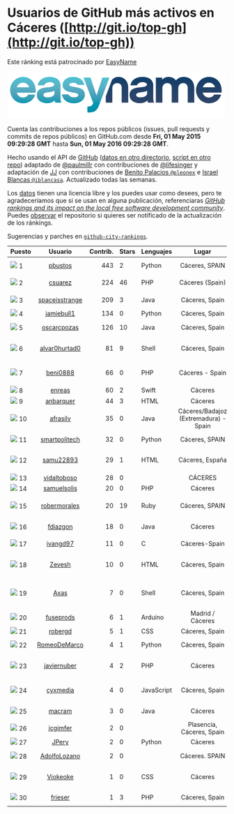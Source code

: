 
# Usuarios de GitHub más activos en Cáceres ([http://git.io/top-gh](http://git.io/top-gh))



Este ránking está patrocinado por [EasyName](https://www.easyname.com/es)

<a href='https://www.easyname.com/es'><img src='https://raw.githubusercontent.com/JJ/top-github-users-data/master/img/easyname_500px.png' alt='logo patrocinador'></a>


  Cuenta las contribuciones a los repos públicos (issues, pull requests y commits de repos públicos) en GitHub.com desde  **Fri, 01 May 2015 09:29:28 GMT** hasta **Sun, 01 May 2016 09:29:28 GMT**.

  Hecho usando el API de [GitHub](http://github.com) ([datos en otro directorio](https://github.com/JJ/top-github-users-data/tree/master/data), [script en otro repo](https://github.com/JJ/github-city-rankings/blob/master/get-city.coffee)) adaptado de [@paulmillr](https://github.com/paulmillr) con contribuciones de [@lifesinger](https://github.com/lifesinger) y adaptación de [JJ](http://jj.github.io) con contribuciones de [Benito Palacios `@pleonex`](http://github.com/pleonex) e [Israel Blancas `@iblancasa`](https://github.com/iblancasa). Actualizado todas las semanas.

  Los [datos](https://github.com/JJ/top-github-users-data/tree/master/data) tienen una licencia libre y los puedes usar como desees, pero te agradeceríamos que si se usan en alguna publicación, referenciaras [*GitHub rankings and its impact on the local free software development community*](https://thewinnower.com/papers/github-rankings-and-its-impact-on-the-local-free-software-development-community). Puedes [observar](https://github.com/JJ/top-github-users-data/subscription) el repositorio si quieres ser notificado de la actualización de los ránkings.

  Sugerencias y parches en [`github-city-rankings`](http://github.com/JJ/github-city-rankings).


| Puesto   |  Usuario  |Contrib.| Stars | Lenguajes   |      Lugar      |  Avatar  |
|----------|:---------:|-------:|-------|-------------|:---------------:|----------|
|![](https://raw.githubusercontent.com/JJ/github-city-rankings/master/img/.gif) 1 | [pbustos](https://github.com/pbustos) | 443 | 2 | Python | Cáceres, SPAIN | <img src='https://avatars2.githubusercontent.com/u/6126487?v=3&s=64' width="64" title='Pablo Bustos'> |
|![](https://raw.githubusercontent.com/JJ/github-city-rankings/master/img/.gif) 2 | [csuarez](https://github.com/csuarez) | 224 | 46 | PHP | Cáceres (Spain) | <img src='https://avatars0.githubusercontent.com/u/680660?v=3&s=64' width="64" title='César Suárez Ortega'> |
|![](https://raw.githubusercontent.com/JJ/github-city-rankings/master/img/.gif) 3 | [spaceisstrange](https://github.com/spaceisstrange) | 209 | 3 | Java | Cáceres, Spain | <img src='https://avatars2.githubusercontent.com/u/6024783?v=3&s=64' width="64" title='Fran González'> |
|![](https://raw.githubusercontent.com/JJ/github-city-rankings/master/img/.gif) 4 | [jamiebull1](https://github.com/jamiebull1) | 134 | 0 | Python | Cáceres, Spain | <img src='https://avatars1.githubusercontent.com/u/3817160?v=3&s=64' width="64" title='Jamie Bull'> |
|![](https://raw.githubusercontent.com/JJ/github-city-rankings/master/img/.gif) 5 | [oscarcpozas](https://github.com/oscarcpozas) | 126 | 10 | Java | Cáceres, Spain | <img src='https://avatars0.githubusercontent.com/u/3399621?v=3&s=64' width="64" title='Óscar Caballero'> |
|![](https://raw.githubusercontent.com/JJ/github-city-rankings/master/img/.gif) 6 | [alvar0hurtad0](https://github.com/alvar0hurtad0) | 81 | 9 | Shell | Cáceres, Spain | <img src='https://avatars0.githubusercontent.com/u/1130114?v=3&s=64' width="64" title='Alvaro J. Hurtado Villegas'> |
|![](https://raw.githubusercontent.com/JJ/github-city-rankings/master/img/.gif) 7 | [beni0888](https://github.com/beni0888) | 66 | 0 | PHP | Cáceres - Spain | <img src='https://avatars0.githubusercontent.com/u/2619784?v=3&s=64' width="64" title='Jesús Miguel Benito Calzada'> |
|![](https://raw.githubusercontent.com/JJ/github-city-rankings/master/img/.gif) 8 | [enreas](https://github.com/enreas) | 60 | 2 | Swift | Cáceres | <img src='https://avatars2.githubusercontent.com/u/1179213?v=3&s=64' width="64" title='Juan Diego'> |
|![](https://raw.githubusercontent.com/JJ/github-city-rankings/master/img/.gif) 9 | [anbarquer](https://github.com/anbarquer) | 44 | 3 | HTML | Cáceres | <img src='https://avatars3.githubusercontent.com/u/9308394?v=3&s=64' width="64" title='anbarquer'> |
|![](https://raw.githubusercontent.com/JJ/github-city-rankings/master/img/.gif) 10 | [afrasilv](https://github.com/afrasilv) | 35 | 0 | Java | Cáceres/Badajoz (Extremadura) - Spain | <img src='https://avatars1.githubusercontent.com/u/9256924?v=3&s=64' width="64" title='Alejandro Franco Silva'> |
|![](https://raw.githubusercontent.com/JJ/github-city-rankings/master/img/.gif) 11 | [smartpolitech](https://github.com/smartpolitech) | 32 | 0 | Python | Cáceres, SPAIN | <img src='https://avatars3.githubusercontent.com/u/16319858?v=3&s=64' width="64" title='SmartPoliTech'> |
|![](https://raw.githubusercontent.com/JJ/github-city-rankings/master/img/.gif) 12 | [samu22893](https://github.com/samu22893) | 29 | 1 | HTML | Cáceres, España | <img src='https://avatars2.githubusercontent.com/u/5812967?v=3&s=64' width="64" title='Samuel Martín Cantalejo'> |
|![](https://raw.githubusercontent.com/JJ/github-city-rankings/master/img/.gif) 13 | [vidaltoboso](https://github.com/vidaltoboso) | 28 | 0 |  | CÁCERES | <img src='https://avatars0.githubusercontent.com/u/4061419?v=3&s=64' width="64" title='vidaltoboso'> |
|![](https://raw.githubusercontent.com/JJ/github-city-rankings/master/img/.gif) 14 | [samuelsolis](https://github.com/samuelsolis) | 20 | 0 | PHP | Cáceres | <img src='https://avatars0.githubusercontent.com/u/3817887?v=3&s=64' width="64" title='Samuel'> |
|![](https://raw.githubusercontent.com/JJ/github-city-rankings/master/img/.gif) 15 | [robermorales](https://github.com/robermorales) | 20 | 19 | Ruby | Cáceres, SPAIN | <img src='https://avatars3.githubusercontent.com/u/526271?v=3&s=64' width="64" title='Rober Morales-Chaparro'> |
|![](https://raw.githubusercontent.com/JJ/github-city-rankings/master/img/.gif) 16 | [fdiazgon](https://github.com/fdiazgon) | 18 | 0 | Java | Cáceres | <img src='https://avatars1.githubusercontent.com/u/12219405?v=3&s=64' width="64" title='Fernando Diaz'> |
|![](https://raw.githubusercontent.com/JJ/github-city-rankings/master/img/.gif) 17 | [ivangd97](https://github.com/ivangd97) | 11 | 0 | C | Cáceres-Spain | <img src='https://avatars2.githubusercontent.com/u/7497049?v=3&s=64' width="64" title='Iván González'> |
|![](https://raw.githubusercontent.com/JJ/github-city-rankings/master/img/.gif) 18 | [Zevesh](https://github.com/Zevesh) | 10 | 0 | HTML | Cáceres, Spain | <img src='https://avatars0.githubusercontent.com/u/12940681?v=3&s=64' width="64" title='Alejandro Acebes Cabrera'> |
|![](https://raw.githubusercontent.com/JJ/github-city-rankings/master/img/.gif) 19 | [Axas](https://github.com/Axas) | 7 | 0 | Shell | Cáceres, Spain | <img src='https://avatars0.githubusercontent.com/u/11320626?v=3&s=64' width="64" title='Francisco Javier Castaño Mendo'> |
|![](https://raw.githubusercontent.com/JJ/github-city-rankings/master/img/.gif) 20 | [fuseprods](https://github.com/fuseprods) | 6 | 1 | Arduino | Madrid / Cáceres | <img src='https://avatars3.githubusercontent.com/u/3052275?v=3&s=64' width="64" title='Javier Collado'> |
|![](https://raw.githubusercontent.com/JJ/github-city-rankings/master/img/.gif) 21 | [robergd](https://github.com/robergd) | 5 | 1 | CSS | Cáceres, Spain | <img src='https://avatars2.githubusercontent.com/u/579726?v=3&s=64' width="64" title='Roberto'> |
|![](https://raw.githubusercontent.com/JJ/github-city-rankings/master/img/.gif) 22 | [RomeoDeMarco](https://github.com/RomeoDeMarco) | 4 | 1 | Python | Cáceres, Spain | <img src='https://avatars1.githubusercontent.com/u/3707216?v=3&s=64' width="64" title='Alberto Lorente'> |
|![](https://raw.githubusercontent.com/JJ/github-city-rankings/master/img/.gif) 23 | [javiernuber](https://github.com/javiernuber) | 4 | 2 | PHP | Cáceres | <img src='https://avatars1.githubusercontent.com/u/854567?v=3&s=64' width="64" title='Fco Javier Núñez Berrocoso'> |
|![](https://raw.githubusercontent.com/JJ/github-city-rankings/master/img/.gif) 24 | [cyxmedia](https://github.com/cyxmedia) | 4 | 0 | JavaScript | Cáceres, Spain | <img src='https://avatars0.githubusercontent.com/u/3939976?v=3&s=64' width="64" title='Javier Mendoza (cyxmedia)'> |
|![](https://raw.githubusercontent.com/JJ/github-city-rankings/master/img/.gif) 25 | [macram](https://github.com/macram) | 3 | 0 | Java | Cáceres | <img src='https://avatars1.githubusercontent.com/u/2062111?v=3&s=64' width="64" title='Manu Mateos'> |
|![](https://raw.githubusercontent.com/JJ/github-city-rankings/master/img/.gif) 26 | [jcgimfer](https://github.com/jcgimfer) | 2 | 0 |  | Plasencia, Cáceres, Spain | <img src='https://avatars0.githubusercontent.com/u/12746401?v=3&s=64' width="64" title='Juan Carlos Giménez'> |
|![](https://raw.githubusercontent.com/JJ/github-city-rankings/master/img/.gif) 27 | [JPery](https://github.com/JPery) | 2 | 0 | Python | Cáceres | <img src='https://avatars3.githubusercontent.com/u/11062553?v=3&s=64' width="64" title='J. Pery'> |
|![](https://raw.githubusercontent.com/JJ/github-city-rankings/master/img/.gif) 28 | [AdolfoLozano](https://github.com/AdolfoLozano) | 2 | 0 |  | Cáceres. SPAIN | <img src='https://avatars0.githubusercontent.com/u/10195259?v=3&s=64' width="64" title='Adolfo Lozano'> |
|![](https://raw.githubusercontent.com/JJ/github-city-rankings/master/img/.gif) 29 | [Viokeoke](https://github.com/Viokeoke) | 1 | 0 | CSS | Cáceres | <img src='https://avatars3.githubusercontent.com/u/15265427?v=3&s=64' width="64" title='Diego Vioque de Francisco'> |
|![](https://raw.githubusercontent.com/JJ/github-city-rankings/master/img/.gif) 30 | [frieser](https://github.com/frieser) | 1 | 3 | PHP | Cáceres, Spain | <img src='https://avatars1.githubusercontent.com/u/821756?v=3&s=64' width="64" title='Hector Molano'> |
